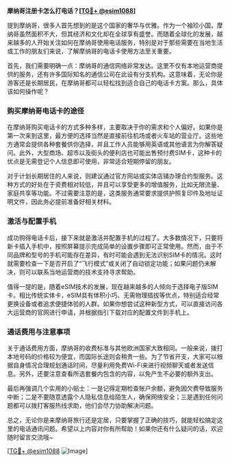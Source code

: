 **摩纳哥注册卡怎么打电话？[[TG💪+ @esim1088](https://t.me/s/esim1088)]**

提到摩纳哥，很多人首先想到的是这个国家的奢华与优雅。作为一个袖珍小国，摩纳哥虽然面积不大，但其经济和文化却在全球享有盛誉。而随着全球化的发展，越来越多的人开始关注如何在摩纳哥使用电话服务，特别是对于那些需要在当地生活或工作的朋友们来说，了解摩纳哥的电话卡使用方法至关重要。

首先，我们需要明确一点：摩纳哥的通信网络非常发达。这里不仅有本地运营商提供的服务，还有许多国际知名的通信公司在此设有分支机构。这意味着，无论你是游客还是长期居民，在摩纳哥都可以轻松找到适合自己的电话卡方案。那么，具体该如何操作呢？

### **购买摩纳哥电话卡的途径**

在摩纳哥购买电话卡的方式多种多样，主要取决于你的需求和个人偏好。如果你是第一次来到这里，最方便的选择当然是直接前往机场或者火车站的营业厅。这些地方通常会提供各种套餐供你选择，并且工作人员能够用英语或其他语言为你解答疑问。此外，大型商场、超市以及街头的便利店也可能出售预付费SIM卡，这种卡的优点是无需登记个人信息即可使用，非常适合短期停留的朋友。

对于计划长期居住的人来说，则建议通过官方网站或实体店铺办理合约型服务。这种方式的好处在于资费相对较低，并且可以享受更多的增值服务，比如无限流量、家庭共享等功能。不过需要注意的是，这类服务通常要求提供护照复印件及地址证明文件，因此务必提前准备好相关材料。

### **激活与配置手机**

成功购得电话卡后，接下来就是激活并配置手机的过程了。大多数情况下，只要将新卡插入手机中，按照屏幕提示完成简单的设置步骤即可正常使用。然而，由于不同品牌和型号的手机可能存在差异，有时可能会遇到无法识别SIM卡的情况。这时就需要检查一下是否开启了“飞行模式”或关闭了自动锁定功能；如果问题仍未解决，则可以联系当地运营商的技术支持寻求帮助。

值得一提的是，随着eSIM技术的发展，现在越来越多的人倾向于选择电子版SIM卡。相比传统实体卡，eSIM具有体积小巧、无需物理插拔等优点，特别适合经常更换设备或者追求便捷体验的人群。如果你想尝试这种新型方式，可以直接访问各大运营商的官网进行申请，并根据指引下载对应的配置文件到手机上。

### **通话费用与注意事项**

关于通话费用方面，摩纳哥的收费标准与其他欧洲国家大致相同。一般来说，拨打本地号码的价格较为便宜，而国际长途则会稍贵一些。为了节省开支，大家可以根据自身情况合理规划通话时间，尽量利用免费Wi-Fi来进行视频聊天或者发送信息。另外，还要注意查看所选套餐内包含的内容，以免产生不必要的额外支出。

最后再强调几个实用的小贴士：一是记得定期检查账户余额，避免因欠费导致服务中断；二是不要随意透露个人隐私信息给陌生人，确保网络安全；三是遇到任何问题都可以拨打客服热线求助，他们会尽力协助解决问题。

总之，无论你是来摩纳哥旅行还是定居，只要掌握了正确的技巧，就能轻松搞定这里的电话通讯问题。希望以上内容对你有所帮助！如果你还有什么疑问的话，欢迎随时留言交流哦~

[[TG💪+ @esim1088](https://t.me/s/esim1088) ![Image](https://i.postimg.cc/4NQfJmqS/Snipaste-2025-05-13-00-14-12.png)]
